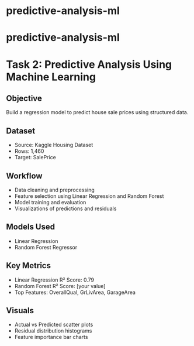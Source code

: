 # predictive-analysis-ml
# predictive-analysis-ml
# Task 2: Predictive Analysis Using Machine Learning

## Objective
Build a regression model to predict house sale prices using structured data.

## Dataset
- Source: Kaggle Housing Dataset
- Rows: 1,460
- Target: SalePrice

## Workflow
- Data cleaning and preprocessing
- Feature selection using Linear Regression and Random Forest
- Model training and evaluation
- Visualizations of predictions and residuals

## Models Used
- Linear Regression
- Random Forest Regressor

## Key Metrics
- Linear Regression R² Score: 0.79
- Random Forest R² Score: [your value]
- Top Features: OverallQual, GrLivArea, GarageArea

## Visuals
- Actual vs Predicted scatter plots
- Residual distribution histograms
- Feature importance bar charts
